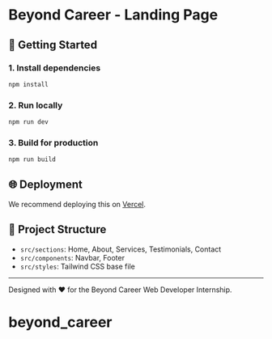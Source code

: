 # Beyond Career - Landing Page

## 🚀 Getting Started

### 1. Install dependencies
```bash
npm install
```

### 2. Run locally
```bash
npm run dev
```

### 3. Build for production
```bash
npm run build
```

## 🌐 Deployment

We recommend deploying this on [Vercel](https://vercel.com).

## 📁 Project Structure

- `src/sections`: Home, About, Services, Testimonials, Contact
- `src/components`: Navbar, Footer
- `src/styles`: Tailwind CSS base file

---
Designed with ❤️ for the Beyond Career Web Developer Internship.
# beyond_career
